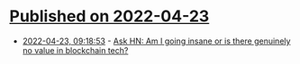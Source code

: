 # [Published on 2022-04-23](index.md)

* [2022-04-23, 09:18:53](https://news.ycombinator.com/item?id=31132610) - [Ask HN: Am I going insane or is there genuinely no value in blockchain tech?](https://news.ycombinator.com/item?id=31132610)
